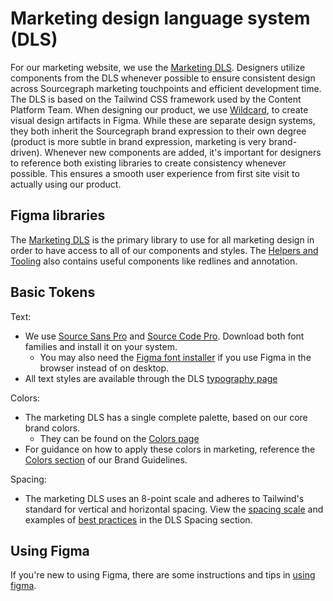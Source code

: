 # Marketing design language system (DLS)

For our marketing website, we use the [Marketing DLS](https://www.figma.com/file/o1QRtdQI0ozKq0n7ATrKlx/Marketing-DLS?node-id=916%3A5781). Designers utilize components from the DLS whenever possible to ensure consistent design across Sourcegraph marketing touchpoints and efficient development time. The DLS is based on the Tailwind CSS framework used by the Content Platform Team. When designing our product, we use [Wildcard](https://www.figma.com/file/NIsN34NH7lPu04olBzddTw/Wildcard-Design-System?node-id=891%3A0), to create visual design artifacts in Figma. While these are separate design systems, they both inherit the Sourcegraph brand expression to their own degree (product is more subtle in brand expression, marketing is very brand-driven). Whenever new components are added, it's important for designers to reference both existing libraries to create consistency whenever possible. This ensures a smooth user experience from first site visit to actually using our product.

## Figma libraries

The [Marketing DLS](https://www.figma.com/file/o1QRtdQI0ozKq0n7ATrKlx/Marketing-DLS?node-id=916%3A5781) is the primary library to use for all marketing design in order to have access to all of our components and styles. The [Helpers and Tooling](https://www.figma.com/file/8qNcDzOXLj1hcOM76WDPN9/%F0%9F%9B%A0Project-Tools?node-id=72%3A20) also contains useful components like redlines and annotation.

## Basic Tokens

Text:

- We use [Source Sans Pro](https://fonts.google.com/specimen/Source+Sans+Pro) and [Source Code Pro](https://fonts.google.com/specimen/Source+Code+Pro). Download both font families and install it on your system.
  - You may also need the [Figma font installer](https://www.figma.com/downloads/) if you use Figma in the browser instead of on desktop.
- All text styles are available through the DLS [typography page](https://www.figma.com/file/o1QRtdQI0ozKq0n7ATrKlx/Marketing-DLS?node-id=8435%3A37157)

Colors:

- The marketing DLS has a single complete palette, based on our core brand colors.
  - They can be found on the [Colors page](https://www.figma.com/file/o1QRtdQI0ozKq0n7ATrKlx/Marketing-DLS?node-id=18%3A101)
- For guidance on how to apply these colors in marketing, reference the [Colors section](./brand_guidelines/color.md) of our Brand Guidelines.

Spacing:

- The marketing DLS uses an 8-point scale and adheres to Tailwind's standard for vertical and horizontal spacing. View the [spacing scale](https://www.figma.com/file/o1QRtdQI0ozKq0n7ATrKlx/Marketing-DLS?node-id=7649%3A36393) and examples of [best practices](https://www.figma.com/file/o1QRtdQI0ozKq0n7ATrKlx/Marketing-DLS?node-id=7648%3A55611) in the DLS Spacing section.

## Using Figma

If you're new to using Figma, there are some instructions and tips in [using figma](./wildcard_design_system/using-figma.md).
